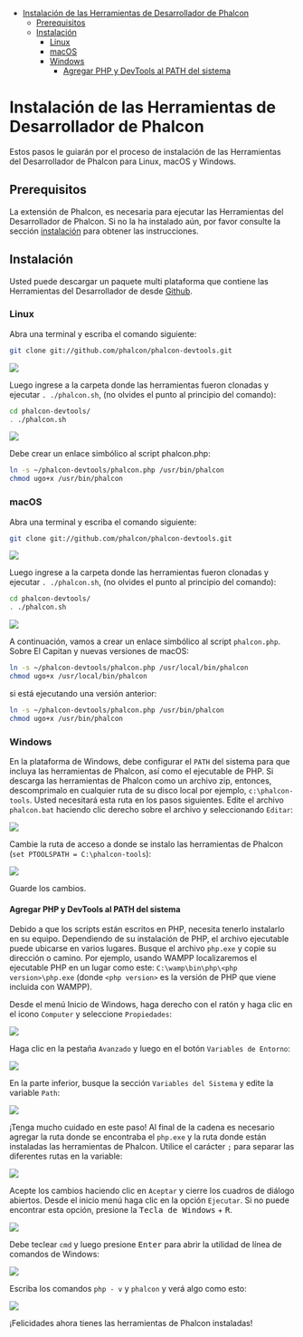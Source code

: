 <div class='article-menu'>
  <ul>
    <li>
      <a href="#overview">Instalación de las Herramientas de Desarrollador de Phalcon</a> 
      <ul>
        <li>
          <a href="#prerequisites">Prerequisitos</a>
        </li>
        <li>
          <a href="#installation">Instalación</a> 
          <ul>
            <li>
              <a href="#installation-linux">Linux</a>
            </li>
            <li>
              <a href="#installation-mac">macOS</a>
            </li>
            <li>
              <a href="#installation-windows">Windows</a> 
              <ul>
                <li>
                  <a href="#installation-windows-system-path">Agregar PHP y DevTools al PATH del sistema</a>
                </li>
              </ul>
            </li>
          </ul>
        </li>
      </ul>
    </li>
  </ul>
</div>

<a name='overview'></a>

# Instalación de las Herramientas de Desarrollador de Phalcon

Estos pasos le guiarán por el proceso de instalación de las Herramientas del Desarrollador de Phalcon para Linux, macOS y Windows.

<a name='prerequisites'></a>

## Prerequisitos

La extensión de Phalcon, es necesaria para ejecutar las Herramientas del Desarrollador de Phalcon. Si no la ha instalado aún, por favor consulte la sección [instalación](/[[language]]/[[version]]//installation) para obtener las instrucciones.

<a name='installation'></a>

## Instalación

Usted puede descargar un paquete multi plataforma que contiene las Herramientas del Desarrollador de desde [Github](https://github.com/phalcon/phalcon-devtools).

<a name='installation-linux'></a>

### Linux

Abra una terminal y escriba el comando siguiente:

```bash
git clone git://github.com/phalcon/phalcon-devtools.git
```

![](/images/content/devtools-linux-1.png)

Luego ingrese a la carpeta donde las herramientas fueron clonadas y ejecutar `. ./phalcon.sh`, (no olvides el punto al principio del comando):

```bash
cd phalcon-devtools/
. ./phalcon.sh
```

![](/images/content/devtools-linux-2.png)

Debe crear un enlace simbólico al script phalcon.php:

```bash
ln -s ~/phalcon-devtools/phalcon.php /usr/bin/phalcon
chmod ugo+x /usr/bin/phalcon
```

<a name='installation-mac'></a>

### macOS

Abra una terminal y escriba el comando siguiente:

```bash
git clone git://github.com/phalcon/phalcon-devtools.git
```

![](/images/content/devtools-mac-1.png)

Luego ingrese a la carpeta donde las herramientas fueron clonadas y ejecutar `. ./phalcon.sh`, (no olvides el punto al principio del comando):

```bash
cd phalcon-devtools/
. ./phalcon.sh
```

![](/images/content/devtools-mac-2.png)

A continuación, vamos a crear un enlace simbólico al script `phalcon.php`. Sobre El Capitan y nuevas versiones de macOS:

```bash
ln -s ~/phalcon-devtools/phalcon.php /usr/local/bin/phalcon
chmod ugo+x /usr/local/bin/phalcon
```

si está ejecutando una versión anterior:

```bash
ln -s ~/phalcon-devtools/phalcon.php /usr/bin/phalcon
chmod ugo+x /usr/bin/phalcon
```

<a name='installation-windows'></a>

### Windows

En la plataforma de Windows, debe configurar el `PATH` del sistema para que incluya las herramientas de Phalcon, así como el ejecutable de PHP. Si descarga las herramientas de Phalcon como un archivo zip, entonces, descomprimalo en cualquier ruta de su disco local por ejemplo, `c:\phalcon-tools`. Usted necesitará esta ruta en los pasos siguientes. Edite el archivo `phalcon.bat` haciendo clic derecho sobre el archivo y seleccionando `Editar`:

![](/images/content/devtools-windows-1.png)

Cambie la ruta de acceso a donde se instalo las herramientas de Phalcon (`set PTOOLSPATH = C:\phalcon-tools`):

![](/images/content/devtools-windows-2.png)

Guarde los cambios.

<a name='installation-windows-system-path'></a>

#### Agregar PHP y DevTools al PATH del sistema

Debido a que los scripts están escritos en PHP, necesita tenerlo instalarlo en su equipo. Dependiendo de su instalación de PHP, el archivo ejecutable puede ubicarse en varios lugares. Busque el archivo `php.exe` y copie su dirección o camino. Por ejemplo, usando WAMPP localizaremos el ejecutable PHP en un lugar como este: `C:\wamp\bin\php\<php version>\php.exe` (donde `<php version>` es la versión de PHP que viene incluida con WAMPP).

Desde el menú Inicio de Windows, haga derecho con el ratón y haga clic en el icono `Computer` y seleccione `Propiedades`:

![](/images/content/devtools-windows-3.png)

Haga clic en la pestaña `Avanzado` y luego en el botón `Variables de Entorno`:

![](/images/content/devtools-windows-4.png)

En la parte inferior, busque la sección `Variables del Sistema` y edite la variable `Path`:

![](/images/content/devtools-windows-5.png)

¡Tenga mucho cuidado en este paso! Al final de la cadena es necesario agregar la ruta donde se encontraba el `php.exe` y la ruta donde están instaladas las herramientas de Phalcon. Utilice el carácter `;` para separar las diferentes rutas en la variable:

![](/images/content/devtools-windows-6.png)

Acepte los cambios haciendo clic en `Aceptar` y cierre los cuadros de diálogo abiertos. Desde el inicio menú haga clic en la opción `Ejecutar`. Si no puede encontrar esta opción, presione la <kbd>Tecla de Windows</kbd> + <kbd>R</kbd>.

![](/images/content/devtools-windows-7.png)

Debe teclear `cmd` y luego presione <kbd>Enter</kbd> para abrir la utilidad de línea de comandos de Windows:

![](/images/content/devtools-windows-8.png)

Escriba los comandos `php - v` y `phalcon` y verá algo como esto:

![](/images/content/devtools-windows-9.png)

¡Felicidades ahora tienes las herramientas de Phalcon instaladas!